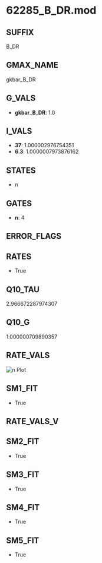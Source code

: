 # 62285_B_DR.mod

## SUFFIX

B_DR

## GMAX_NAME

gkbar_B_DR

## G_VALS

- **gkbar_B_DR**: 1.0

## I_VALS

- **37**: 1.000002976754351
- **6.3**: 1.0000007973876162

## STATES

- n

## GATES

- **n**: 4

## ERROR_FLAGS


## RATES

- True

## Q10_TAU

2.966672287974307

## Q10_G

1.000000709890357

## RATE_VALS

![n Plot](/Users/pbozelos/Dropbox/icg-Chai-Panos/supermodels/output_markdown_files/K/62285_B_DR.mod/images/n.png)

## SM1_FIT

- True

## RATE_VALS_V

## SM2_FIT

- True

## SM3_FIT

- True

## SM4_FIT

- True

## SM5_FIT

- True

